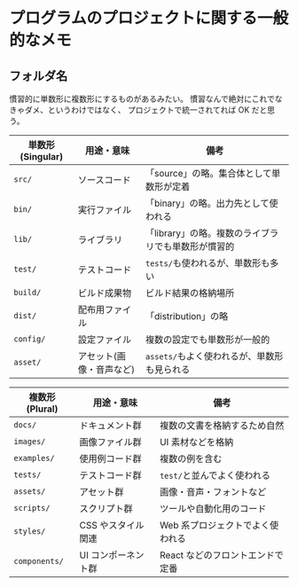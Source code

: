 # プログラムのプロジェクトに関する一般的なメモ

## フォルダ名

慣習的に単数形に複数形にするものがあるみたい。
慣習なんで絶対にこれでなきゃダメ、というわけではなく、
プロジェクトで統一されてれば OK だと思う。

| 単数形(Singular) | 用途・意味               | 備考                                                |
| ---------------- | ------------------------ | --------------------------------------------------- |
| `src/`           | ソースコード             | 「source」の略。集合体として単数形が定着            |
| `bin/`           | 実行ファイル             | 「binary」の略。出力先として使われる                |
| `lib/`           | ライブラリ               | 「library」の略。複数のライブラリでも単数形が慣習的 |
| `test/`          | テストコード             | `tests/`も使われるが、単数形も多い                  |
| `build/`         | ビルド成果物             | ビルド結果の格納場所                                |
| `dist/`          | 配布用ファイル           | 「distribution」の略                                |
| `config/`        | 設定ファイル             | 複数の設定でも単数形が一般的                        |
| `asset/`         | アセット(画像・音声など) | `assets/`もよく使われるが、単数形も見られる         |

| 複数形(Plural) | 用途・意味          | 備考                             |
| -------------- | ------------------- | -------------------------------- |
| `docs/`        | ドキュメント群      | 複数の文書を格納するため自然     |
| `images/`      | 画像ファイル群      | UI 素材などを格納                |
| `examples/`    | 使用例コード群      | 複数の例を含む                   |
| `tests/`       | テストコード群      | `test/`と並んでよく使われる      |
| `assets/`      | アセット群          | 画像・音声・フォントなど         |
| `scripts/`     | スクリプト群        | ツールや自動化用のコード         |
| `styles/`      | CSS やスタイル関連  | Web 系プロジェクトでよく使われる |
| `components/`  | UI コンポーネント群 | React などのフロントエンドで定番 |
